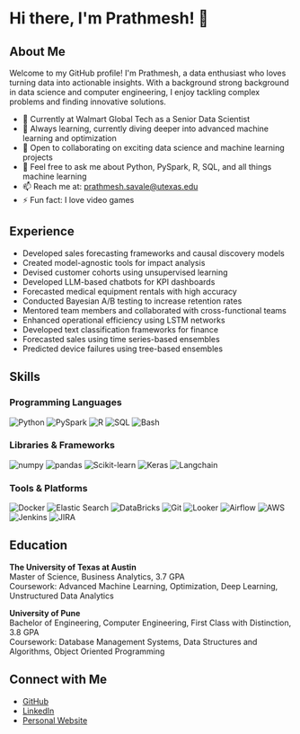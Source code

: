 # Hi there, I'm Prathmesh! 👋

## About Me
Welcome to my GitHub profile! I'm Prathmesh, a data enthusiast who loves turning data into actionable insights. With a background strong background in data science and computer engineering, I enjoy tackling complex problems and finding innovative solutions.

- 🔭 Currently at Walmart Global Tech as a Senior Data Scientist
- 🌱 Always learning, currently diving deeper into advanced machine learning and optimization
- 👯 Open to collaborating on exciting data science and machine learning projects
- 💬 Feel free to ask me about Python, PySpark, R, SQL, and all things machine learning
- 📫 Reach me at: [prathmesh.savale@utexas.edu](mailto:prathmesh.savale@utexas.edu)
- ⚡ Fun fact: I love video games

## Experience
- Developed sales forecasting frameworks and causal discovery models
- Created model-agnostic tools for impact analysis
- Devised customer cohorts using unsupervised learning
- Developed LLM-based chatbots for KPI dashboards
- Forecasted medical equipment rentals with high accuracy
- Conducted Bayesian A/B testing to increase retention rates
- Mentored team members and collaborated with cross-functional teams
- Enhanced operational efficiency using LSTM networks
- Developed text classification frameworks for finance
- Forecasted sales using time series-based ensembles
- Predicted device failures using tree-based ensembles

## Skills
### Programming Languages
![Python](https://img.shields.io/badge/-Python-3776AB?style=flat-square&logo=python&logoColor=white)
![PySpark](https://img.shields.io/badge/-PySpark-E25A1C?style=flat-square&logo=apache-spark&logoColor=white)
![R](https://img.shields.io/badge/-R-276DC3?style=flat-square&logo=r&logoColor=white)
![SQL](https://img.shields.io/badge/-SQL-4479A1?style=flat-square&logo=postgresql&logoColor=white)
![Bash](https://img.shields.io/badge/-Bash-4EAA25?style=flat-square&logo=gnu-bash&logoColor=white)

### Libraries & Frameworks
![numpy](https://img.shields.io/badge/-numpy-013243?style=flat-square&logo=numpy&logoColor=white)
![pandas](https://img.shields.io/badge/-pandas-150458?style=flat-square&logo=pandas&logoColor=white)
![Scikit-learn](https://img.shields.io/badge/-Scikit--learn-F7931E?style=flat-square&logo=scikit-learn&logoColor=white)
![Keras](https://img.shields.io/badge/-Keras-D00000?style=flat-square&logo=keras&logoColor=white)
![Langchain](https://img.shields.io/badge/-Langchain-000000?style=flat-square&logo=langchain&logoColor=white)

### Tools & Platforms
![Docker](https://img.shields.io/badge/-Docker-2496ED?style=flat-square&logo=docker&logoColor=white)
![Elastic Search](https://img.shields.io/badge/-Elastic_Search-005571?style=flat-square&logo=elasticsearch&logoColor=white)
![DataBricks](https://img.shields.io/badge/-DataBricks-FF3621?style=flat-square&logo=databricks&logoColor=white)
![Git](https://img.shields.io/badge/-Git-F05032?style=flat-square&logo=git&logoColor=white)
![Looker](https://img.shields.io/badge/-Looker-4285F4?style=flat-square&logo=looker&logoColor=white)
![Airflow](https://img.shields.io/badge/-Airflow-017CEE?style=flat-square&logo=apache-airflow&logoColor=white)
![AWS](https://img.shields.io/badge/-AWS-232F3E?style=flat-square&logo=amazon-aws&logoColor=white)
![Jenkins](https://img.shields.io/badge/-Jenkins-D24939?style=flat-square&logo=jenkins&logoColor=white)
![JIRA](https://img.shields.io/badge/-JIRA-0052CC?style=flat-square&logo=jira&logoColor=white)

## Education
**The University of Texas at Austin**  
Master of Science, Business Analytics, 3.7 GPA  
Coursework: Advanced Machine Learning, Optimization, Deep Learning, Unstructured Data Analytics

**University of Pune**  
Bachelor of Engineering, Computer Engineering, First Class with Distinction, 3.8 GPA  
Coursework: Database Management Systems, Data Structures and Algorithms, Object Oriented Programming

## Connect with Me
- [GitHub](https://github.com/praths007)
- [LinkedIn](https://linkedin.com/in/prathmeshsavale)
- [Personal Website](https://praths007.github.io)

